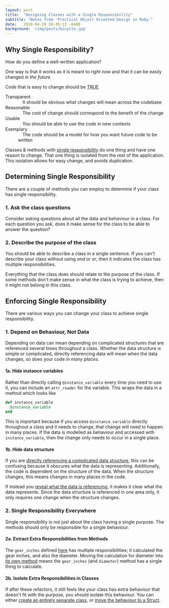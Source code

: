 ```yaml
---
layout: post
title:  "Designing Classes with a Single Responsibility"
subtitle: "Notes from 'Practical Object Oriented Design in Ruby'"
date:   2018-04-28 10:45:13 -0400
background: '/img/posts/bicycle.jpg'
---
```


## Why Single Responsibility?

How do you define a well-written application?

One way is that it works as it is meant to _right now_ and that it can be
easily changed _in the future_.

Code that is easy to change should be <abbr title="Transparent Reasonable Usable Exemplary">TRUE</abbr>

<dl>
  <dt>Transparent</dt>
  <dd>&emsp;It should be obvious what changes will mean across the codebase</dd>

  <dt>Reasonable</dt>
  <dd>&emsp;The cost of change should correspond to the benefit of the change</dd>

  <dt>Usable</dt>
  <dd>&emsp;You should be able to use the code in new contexts</dd>

  <dt>Exemplary</dt>
  <dd>&emsp;The code should be a model for how you want future code to be written</dd>
</dl>

Classes & methods with [single responsibility](https://en.wikipedia.org/wiki/Single_responsibility_principle) do one thing and have one reason to change. That one thing is
isolated from the rest of the application. This isolation allows for easy
change, and avoids duplication.

## Determining Single Responsibility
There are a couple of methods you can employ to determine if your class has
single responsibility.

### 1. Ask the class questions

Consider asking questions about all the data and behaviour in a class. For each
question you ask, does it make sense for the class to be able to answer the
question?

### 2. Describe the purpose of the class

You should be able to describe a class in a single sentence. If you can't
describe your class without using _and_ or _or_, then it indicates
the class has multiple responsibilities.

Everything that the class does should relate to the purpose of the class. If
some methods don't make sense in what the class is trying to achieve, then it
might not belong in this class.

## Enforcing Single Responsibility
There are various ways you can change your class to achieve single responsibility.

### 1. Depend on Behaviour, Not Data
Depending on data can mean depending on complicated structures that are
referenced several times throughout a class. Whether the data structure is
simple or complicated, directly referencing data will mean when the data changes,
so does your code _in many places_.

#### 1a. Hide instance variables
Rather than directly calling `@instance_variable` every time you need to use it,
you can include an `attr_reader` for the variable. This wraps the data in a
method which looks like

```ruby
def instance_variable
  @instance_variable
end
```

This is important because if you access `@instance_variable` directly throughout
a class and it needs to change, that change will need to happen in many
places. If the data is modelled as behaviour and accessed with `instance_variable`,
then the change only needs to occur in a single place.

#### 1b. Hide data structure

If you are [directly referencing a complicated data structure](https://github.com/skmetz/poodr/blob/8d93843ff40f16eb158d20d2702a7e7b27961341/chapter_2.rb#L104-L117),
this can be confusing because it obscures what the data is representing.
Additionally, the code is dependent on the structure of the data. When the
structure changes, this means changes in many places in the code.

If instead you [reveal what the data is referencing](https://github.com/skmetz/poodr/blob/8d93843ff40f16eb158d20d2702a7e7b27961341/chapter_2.rb#L124-L141),
it makes it clear what the data represents. Since the data structure is
referenced in one area only, it only requires one change when the structure
changes.

### 2. Single Responsibility Everywhere
Single responsibility is not just about the class having a single purpose. The
methods should only be responsible for a single behaviour.

#### 2a. Extract Extra Responsibilities from Methods
The `gear_inches` defined [here](https://github.com/skmetz/poodr/blob/master/chapter_2.rb#L160)
has multiple responsibilities; it calculated the gear inches, and also the diameter.
Moving the calculation for diameter into [its own method](https://github.com/skmetz/poodr/blob/master/chapter_2.rb#L167) means
the `gear_inches` (and `diameter`) method has a single thing to calculate.

#### 2b. Isolate Extra Responsibilities in Classes
If after these refactors, it still feels like your class has extra behaviour
that doesn't fit with the purpose, you should isolate this behaviour. You can either
[create an entirely separate class](https://github.com/skmetz/poodr/blob/master/chapter_2.rb#L199),
or [move the behaviour to a Struct](https://github.com/skmetz/poodr/blob/master/chapter_2.rb#L175).
